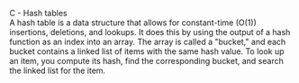 C - Hash tables   
A hash table is a data structure that allows for constant-time (O(1)) insertions, deletions, and lookups. It does this by using the output of a hash function as an index into an array. The array is called a "bucket," and each bucket contains a linked list of items with the same hash value. To look up an item, you compute its hash, find the corresponding bucket, and search the linked list for the item.
